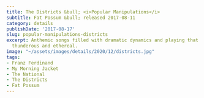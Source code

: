 ```yaml
---
title: The Districts &bull; <i>Popular Manipulations</i>
subtitle: Fat Possum &bull; released 2017-08-11
category: details
publishDate: '2017-08-17'
slug: popular-manipulations-districts
excerpt: Anthemic songs filled with dramatic dynamics and playing that ranges between
  thunderous and ethereal.
image: "~/assets/images/details/2020/12/districts.jpg"
tags:
- Franz Ferdinand
- My Morning Jacket
- The National
- The Districts
- Fat Possum
---
```


